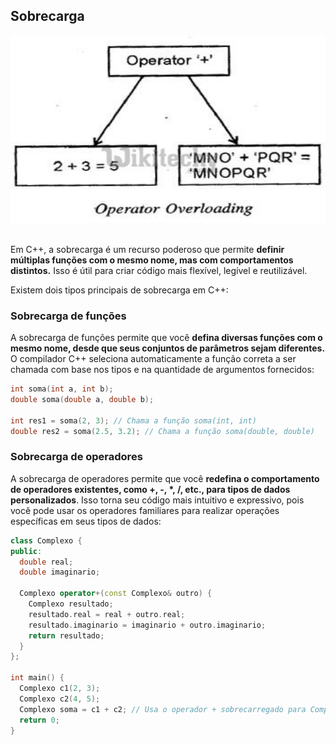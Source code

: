 ## Sobrecarga

<div align = "center">
<img src = "assets/overloading.jpg" width="600" height="300" />
</div>

<br/>

Em C++, a sobrecarga é um recurso poderoso que permite <b>definir múltiplas funções com o mesmo nome, mas com comportamentos distintos.</b> Isso é útil para criar código mais flexível, legível e reutilizável.

Existem dois tipos principais de sobrecarga em C++:

### Sobrecarga de funções

A sobrecarga de funções permite que você <b>defina diversas funções com o mesmo nome, desde que seus conjuntos de parâmetros sejam diferentes.</b> O compilador C++ seleciona automaticamente a função correta a ser chamada com base nos tipos e na quantidade de argumentos fornecidos:

```cpp
int soma(int a, int b);
double soma(double a, double b);

int res1 = soma(2, 3); // Chama a função soma(int, int)
double res2 = soma(2.5, 3.2); // Chama a função soma(double, double)
```

### Sobrecarga de operadores

A sobrecarga de operadores permite que você <b>redefina o comportamento de operadores existentes, como +, -, *, /, etc., para tipos de dados personalizados</b>. Isso torna seu código mais intuitivo e expressivo, pois você pode usar os operadores familiares para realizar operações específicas em seus tipos de dados:

```cpp
class Complexo {
public:
  double real;
  double imaginario;

  Complexo operator+(const Complexo& outro) {
    Complexo resultado;
    resultado.real = real + outro.real;
    resultado.imaginario = imaginario + outro.imaginario;
    return resultado;
  }
};

int main() {
  Complexo c1(2, 3);
  Complexo c2(4, 5);
  Complexo soma = c1 + c2; // Usa o operador + sobrecarregado para Complexos
  return 0;
}
```